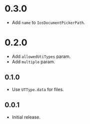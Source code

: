 # 0.3.0

- Add `name` to `IosDocumentPickerPath`.

# 0.2.0

- Add `allowedUtiTypes` param.
- Add `multiple` param.

## 0.1.0

- Use `UTType.data` for files.

## 0.0.1

- Initial release.
